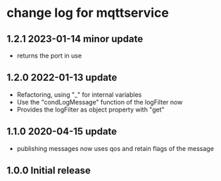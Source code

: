 # change log for mqttservice

## 1.2.1 2023-01-14 minor update

- returns the port in use

## 1.2.0 2022-01-13 update

- Refactoring, using "_" for internal variables
- Use the "condLogMessage" function of the logFilter now
- Provides the logFilter as object property with "get"

## 1.1.0 2020-04-15 update

- publishing messages now uses qos and retain flags of the message

## 1.0.0 Initial release

